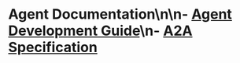 # Agent Documentation\n\n- [Agent Development Guide](development-guide.md)\n- [A2A Specification](a2a-specification.md)
